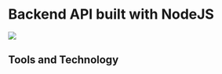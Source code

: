 # Backend API built with NodeJS

![](https://images-ext-1.discordapp.net/external/jr6ip64Ws8DaZ5LpWV8hp1l7x_NEbRQ1Tf544hawkg4/https/repository-images.githubusercontent.com/492801891/ccecd440-b605-4028-8130-a98287b562f9?width=1325&height=662)

## Tools and Technology
